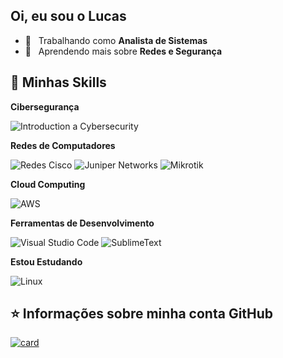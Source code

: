 ## Oi, eu sou o Lucas


- 💼 &nbsp; Trabalhando como **Analista de Sistemas**
- 👀 &nbsp; Aprendendo mais sobre **Redes e Segurança**

## 🚀 Minhas Skills

**Cibersegurança**

  ![Introduction a Cybersecurity](https://img.shields.io/badge/-Cisco-333333?style=flat&logo=Cisco)

**Redes de Computadores**

  ![Redes Cisco](https://img.shields.io/badge/-Cisco-333333?style=flat&logo=Cisco)
  ![Juniper Networks](https://img.shields.io/badge/-juniper%20networks-333333?style=flat&logo=junipernetworks)
  ![Mikrotik](https://img.shields.io/badge/-mikrotik-333333?style=flat&logo=mikrotik)


**Cloud Computing**

  ![AWS](https://img.shields.io/badge/-Amazon-333333?style=flat&logo=Amazon)


**Ferramentas de Desenvolvimento**
  
  ![Visual Studio Code](https://img.shields.io/badge/-Visual%20Studio%20Code-333333?style=flat&logo=visual-studio-code&logoColor=007ACC)
  ![SublimeText](https://img.shields.io/badge/-SublimeText-333333?style=flat&logo=SublimeText)
 
 
**Estou Estudando**

  ![Linux](https://img.shields.io/badge/-Linux-333333?style=flat&logo=Linux)
  
  ## ⭐ Informações sobre minha conta GitHub

[![card](https://github-readme-stats.vercel.app/api?username=lucasmarquesr&theme=dark)](https://github.com/lucasmarquesr/)
  
